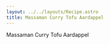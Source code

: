 ```yaml
---
layout: ../../layouts/Recipe.astro
title: Massaman Curry Tofu Aardappel
---
```

Massaman Curry Tofu Aardappel